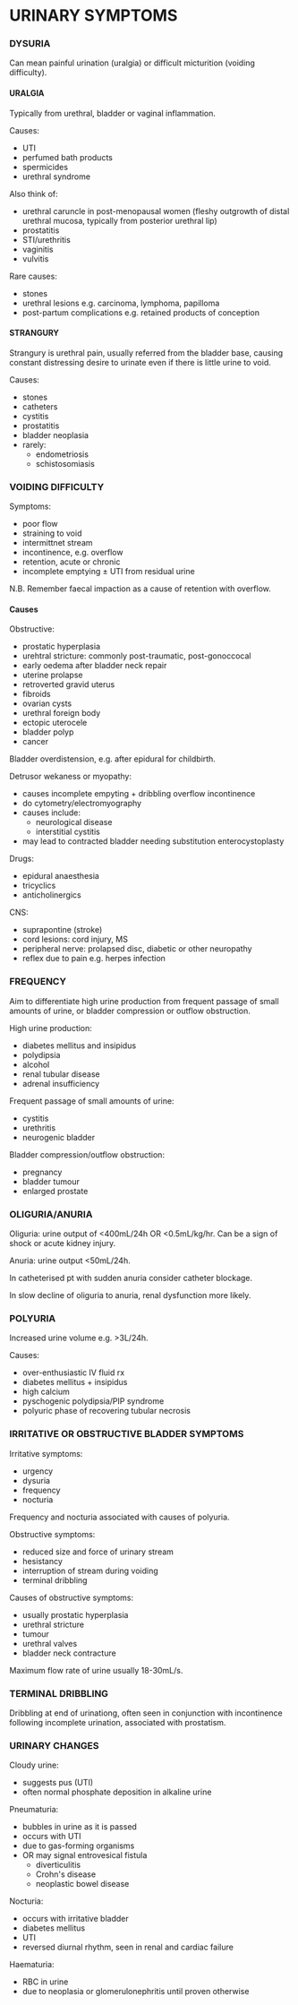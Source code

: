 # URINARY SYMPTOMS

### DYSURIA

Can mean painful urination (uralgia) or difficult micturition (voiding difficulty).

#### URALGIA

Typically from urethral, bladder or vaginal inflammation.

Causes: 

- UTI
- perfumed bath products
- spermicides
- urethral syndrome


Also think of:

- urethral caruncle in post-menopausal women (fleshy outgrowth of distal urethral mucosa, typically from posterior urethral lip)
- prostatitis
- STI/urethritis 
- vaginitis 
- vulvitis 

Rare causes: 

- stones
- urethral lesions e.g. carcinoma, lymphoma, papilloma
- post-partum complications e.g. retained products of conception

#### STRANGURY

Strangury is urethral pain, usually referred from the bladder base, causing constant distressing desire to urinate even if there is little urine to void.

Causes:

- stones
- catheters
- cystitis
- prostatitis
- bladder neoplasia
- rarely:
	- endometriosis
	- schistosomiasis


### VOIDING DIFFICULTY

Symptoms:

- poor flow
- straining to void
- intermittnet stream
- incontinence, e.g. overflow
- retention, acute or chronic
- incomplete emptying ± UTI from residual urine

N.B. Remember faecal impaction as a cause of retention with overflow.

#### Causes

Obstructive:

- prostatic hyperplasia
- urehtral stricture: commonly post-traumatic, post-gonoccocal
- early oedema after bladder neck repair
- uterine prolapse
- retroverted gravid uterus
- fibroids
- ovarian cysts
- urethral foreign body
- ectopic uterocele
- bladder polyp
- cancer

Bladder overdistension, e.g. after epidural for childbirth.

Detrusor wekaness or myopathy:

- causes incomplete empyting + dribbling overflow incontinence
- do cytometry/electromyography
- causes include: 
	- neurological disease
	- interstitial cystitis
- may lead to contracted bladder needing substitution enterocystoplasty

Drugs:

- epidural anaesthesia
- tricyclics
- anticholinergics

CNS:

- suprapontine (stroke)
- cord lesions: cord injury, MS
- peripheral nerve: prolapsed disc, diabetic or other neuropathy
- reflex due to pain e.g. herpes infection


### FREQUENCY

Aim to differentiate high urine production from frequent passage of small amounts of urine, or bladder compression or outflow obstruction.

High urine production:

- diabetes mellitus and insipidus
- polydipsia
- alcohol
- renal tubular disease
- adrenal insufficiency

Frequent passage of small amounts of urine:

- cystitis
- urethritis
- neurogenic bladder

Bladder compression/outflow obstruction:

- pregnancy
- bladder tumour
- enlarged prostate

### OLIGURIA/ANURIA

Oliguria: urine output of <400mL/24h OR <0.5mL/kg/hr. Can be a sign of shock or acute kidney injury.

Anuria: urine output <50mL/24h. 

In catheterised pt with sudden anuria consider catheter blockage.

In slow decline of oliguria to anuria, renal dysfunction more likely.

### POLYURIA

Increased urine volume e.g. >3L/24h.

Causes:

- over-enthusiastic IV fluid rx
- diabetes mellitus + insipidus 
- high calcium
- pyschogenic polydipsia/PIP syndrome
- polyuric phase of recovering tubular necrosis

### IRRITATIVE OR OBSTRUCTIVE BLADDER SYMPTOMS

Irritative symptoms:

- urgency
- dysuria
- frequency
- nocturia

Frequency and nocturia associated with causes of polyuria.

Obstructive symptoms:

- reduced size and force of urinary stream
- hesistancy
- interruption of stream during voiding
- terminal dribbling

Causes of obstructive symptoms:

- usually prostatic hyperplasia
- urethral stricture
- tumour
- urethral valves
- bladder neck contracture

Maximum flow rate of urine usually 18-30mL/s.

### TERMINAL DRIBBLING

Dribbling at end of urinationg, often seen in conjunction with incontinence following incomplete urination, associated with prostatism.

### URINARY CHANGES

Cloudy urine:

- suggests pus (UTI)
- often normal phosphate deposition in alkaline urine

Pneumaturia:

- bubbles in urine as it is passed
- occurs with UTI
- due to gas-forming organisms
- OR may signal entrovesical fistula
	- diverticulitis
	- Crohn's disease
	- neoplastic bowel disease

Nocturia:

- occurs with irritative bladder
- diabetes mellitus
- UTI
- reversed diurnal rhythm, seen in renal and cardiac failure

Haematuria:

- RBC in urine
- due to neoplasia or glomerulonephritis until proven otherwise
